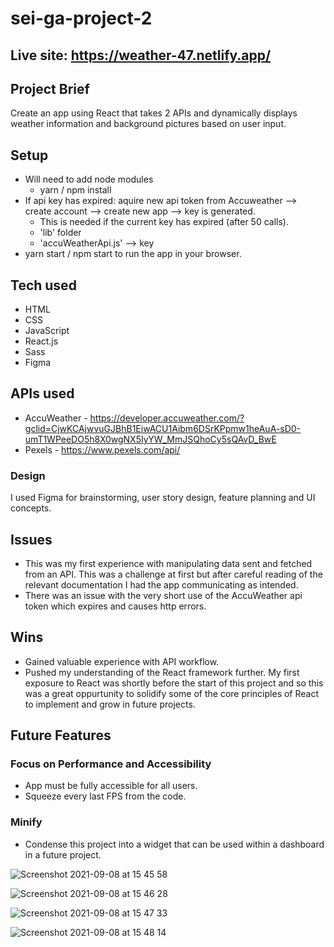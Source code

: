 # sei-ga-project-2

## Live site: https://weather-47.netlify.app/

## Project Brief 
Create an app using React that takes 2 APIs and dynamically displays weather information and background pictures based on user input.

## Setup

- Will need to add node modules
  - yarn / npm install  
- If api key has expired: aquire new api token from Accuweather --> create account --> create new app --> key is generated.
    - This is needed if the current key has expired (after 50 calls). 
    - 'lib' folder
     - 'accuWeatherApi.js' --> key  
- yarn start / npm start to run the app in your browser.

## Tech used

- HTML
- CSS
- JavaScript
- React.js
- Sass
- Figma

## APIs used

  - AccuWeather - https://developer.accuweather.com/?gclid=CjwKCAjwvuGJBhB1EiwACU1Aibm6DSrKPpmw1heAuA-sD0-umT1WPeeDO5h8X0wgNX5IyYW_MmJSQhoCy5sQAvD_BwE
  - Pexels - https://www.pexels.com/api/

### Design 

I used Figma for brainstorming, user story design, feature planning and UI concepts. 

## Issues
- This was my first experience with manipulating data sent and fetched from an API. This was a challenge at first but after careful reading of the relevant documentation I had the app communicating as intended.
- There was an issue with the very short use of the AccuWeather api token which expires and causes http errors.

## Wins
- Gained valuable experience with API workflow.
- Pushed my understanding of the React framework further. My first exposure to React was shortly before the start of this project and so this was a great oppurtunity to solidify some of the core principles of React to implement and grow in future projects.

## Future Features

### Focus on Performance and Accessibility 
- App must be fully accessible for all users.
- Squeeze every last FPS from the code. 

### Minify
- Condense this project into a widget that can be used within a dashboard in a future project.

![Screenshot 2021-09-08 at 15 45 58](https://user-images.githubusercontent.com/83312425/132531721-3d9d41dc-d490-4d52-ba3f-61553dd7f554.png)

![Screenshot 2021-09-08 at 15 46 28](https://user-images.githubusercontent.com/83312425/132531826-4f2454bd-871b-4ff7-8071-7baa7a666ec8.png)

![Screenshot 2021-09-08 at 15 47 33](https://user-images.githubusercontent.com/83312425/132532018-065f55b3-e9e1-42f2-b0a4-887f0ce3288e.png)

![Screenshot 2021-09-08 at 15 48 14](https://user-images.githubusercontent.com/83312425/132532141-221f306d-b039-4711-bf98-06454ffd3b6a.png)




